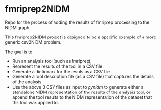 # fmriprep2NIDM
Repo for the process of adding the results of fmriprep processing to the NIDM graph.

This fmriprep2NIDM project is designed to be a specific example of a more generic csv2NIDM problem.

The goal is to 
* Run an analysis tool (such as fmriprep),
* Represent the results of the tool in a CSV file
* Generate a dictionary for the resuls as a CSV file
* Generate a tool description file (as a CSV file) that captures the details of the analysis
* Use the above 3 CSV files as input to *pynidm* to generate either a standalone NIDM representation of the results
  of the analysis tool, or append the tool results to the NIDM representation of the dataset that the tool was applied to.

  
